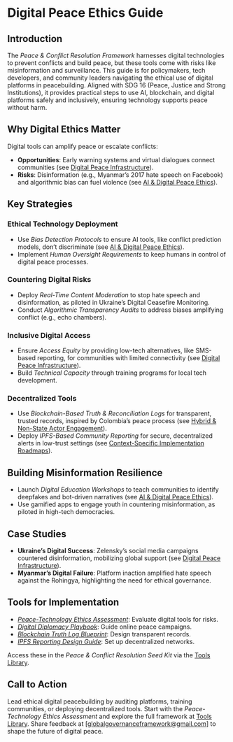 # Digital Peace Ethics Guide

## Introduction
The *Peace & Conflict Resolution Framework* harnesses digital technologies to prevent conflicts and build peace, but these tools come with risks like misinformation and surveillance. This guide is for policymakers, tech developers, and community leaders navigating the ethical use of digital platforms in peacebuilding. Aligned with SDG 16 (Peace, Justice and Strong Institutions), it provides practical steps to use AI, blockchain, and digital platforms safely and inclusively, ensuring technology supports peace without harm.

## Why Digital Ethics Matter
Digital tools can amplify peace or escalate conflicts:
- **Opportunities**: Early warning systems and virtual dialogues connect communities (see [Digital Peace Infrastructure](/frameworks/peace-and-conflict-resolution#digital-infrastructure)).
- **Risks**: Disinformation (e.g., Myanmar’s 2017 hate speech on Facebook) and algorithmic bias can fuel violence (see [AI & Digital Peace Ethics](/frameworks/peace-and-conflict-resolution#ai-ethics)).

## Key Strategies
### Ethical Technology Deployment
- Use *Bias Detection Protocols* to ensure AI tools, like conflict prediction models, don’t discriminate (see [AI & Digital Peace Ethics](/frameworks/peace-and-conflict-resolution#ai-ethics)).
- Implement *Human Oversight Requirements* to keep humans in control of digital peace processes.

### Countering Digital Risks
- Deploy *Real-Time Content Moderation* to stop hate speech and disinformation, as piloted in Ukraine’s Digital Ceasefire Monitoring.
- Conduct *Algorithmic Transparency Audits* to address biases amplifying conflict (e.g., echo chambers).

### Inclusive Digital Access
- Ensure *Access Equity* by providing low-tech alternatives, like SMS-based reporting, for communities with limited connectivity (see [Digital Peace Infrastructure](/frameworks/peace-and-conflict-resolution#digital-infrastructure)).
- Build *Technical Capacity* through training programs for local tech development.

### Decentralized Tools
- Use *Blockchain-Based Truth & Reconciliation Logs* for transparent, trusted records, inspired by Colombia’s peace process (see [Hybrid & Non-State Actor Engagement](/frameworks/peace-and-conflict-resolution#non-state-actors)).
- Deploy *IPFS-Based Community Reporting* for secure, decentralized alerts in low-trust settings (see [Context-Specific Implementation Roadmaps](/frameworks/peace-and-conflict-resolution#context-specific-roadmaps)).

## Building Misinformation Resilience
- Launch *Digital Education Workshops* to teach communities to identify deepfakes and bot-driven narratives (see [AI & Digital Peace Ethics](/frameworks/peace-and-conflict-resolution#ai-ethics)).
- Use gamified apps to engage youth in countering misinformation, as piloted in high-tech democracies.

## Case Studies
- **Ukraine’s Digital Success**: Zelensky’s social media campaigns countered disinformation, mobilizing global support (see [Digital Peace Infrastructure](/frameworks/peace-and-conflict-resolution#digital-infrastructure)).
- **Myanmar’s Digital Failure**: Platform inaction amplified hate speech against the Rohingya, highlighting the need for ethical governance.

## Tools for Implementation
- *[Peace-Technology Ethics Assessment](/frameworks/tools/peace/peace-tech-ethics-assessment-en.pdf)*: Evaluate digital tools for risks.
- *[Digital Diplomacy Playbook](/frameworks/tools/peace/digital-diplomacy-playbook-en.pdf)*: Guide online peace campaigns.
- *[Blockchain Truth Log Blueprint](/frameworks/tools/peace/blockchain-truth-log-blueprint-en.pdf)*: Design transparent records.
- *[IPFS Reporting Design Guide](/frameworks/tools/peace/ipfs-reporting-design-guide-en.pdf)*: Set up decentralized networks.

Access these in the *Peace & Conflict Resolution Seed Kit* via the [Tools Library](/frameworks/tools/peace).

## Call to Action
Lead ethical digital peacebuilding by auditing platforms, training communities, or deploying decentralized tools. Start with the *Peace-Technology Ethics Assessment* and explore the full framework at [Tools Library](/frameworks/tools/peace). Share feedback at [globalgovernanceframework@gmail.com] to shape the future of digital peace.
